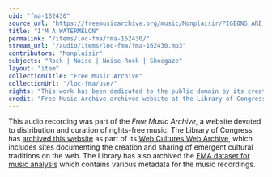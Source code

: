 ```yaml
---
uid: "fma-162430"
source_url: "https://freemusicarchive.org/music/Monplaisir/PIGEONS_ARE_THE_BEST/Monplaisir_-_PIGEONS_ARE_THE_BEST_-_06_IM_WATERMELON"
title: "I'M A WATERMELON"
permalink: "/items/loc-fma/fma-162430/"
stream_url: "/audio/items/loc-fma/fma-162430.mp3"
contributors: "Monplaisir"
subjects: "Rock | Noise | Noise-Rock | Shoegaze"
layout: "item"
collectionTitle: "Free Music Archive"
collectionUrl: "/loc-fma/use/"
rights: "This work has been dedicated to the public domain by its creator, thus is free to use and reuse without restriction. You can copy, modify, distribute and perform the work, even for commercial purposes, all without asking permission. Attribution is recommended but not required."
credit: "Free Music Archive archived website at the Library of Congress, Web Archives Division."
---
```


This audio recording was part of the _Free Music Archive_, a website devoted to distribution and curation of rights-free music. The Library of Congress has [archived this website](https://www.loc.gov/item/lcwaN0026492/) as part of its [Web Cultures Web Archive](https://www.loc.gov/collections/web-cultures-web-archive/about-this-collection/), which includes sites documenting the creation and sharing of emergent cultural traditions on the web. The Library has also archived the [FMA dataset for music analysis](https://catalog.loc.gov/vwebv/search?searchCode=LCCN&searchArg=2018655052&searchType=1&permalink=y) which contains various metadata for the music recordings.